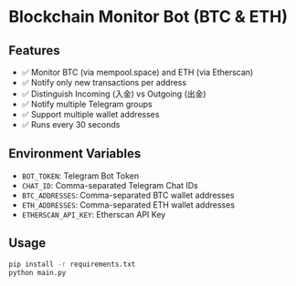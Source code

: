 # Blockchain Monitor Bot (BTC & ETH)

## Features
- ✅ Monitor BTC (via mempool.space) and ETH (via Etherscan)
- ✅ Notify only new transactions per address
- ✅ Distinguish Incoming (入金) vs Outgoing (出金)
- ✅ Notify multiple Telegram groups
- ✅ Support multiple wallet addresses
- ✅ Runs every 30 seconds

## Environment Variables

- `BOT_TOKEN`: Telegram Bot Token
- `CHAT_ID`: Comma-separated Telegram Chat IDs
- `BTC_ADDRESSES`: Comma-separated BTC wallet addresses
- `ETH_ADDRESSES`: Comma-separated ETH wallet addresses
- `ETHERSCAN_API_KEY`: Etherscan API Key

## Usage

```bash
pip install -r requirements.txt
python main.py
```
